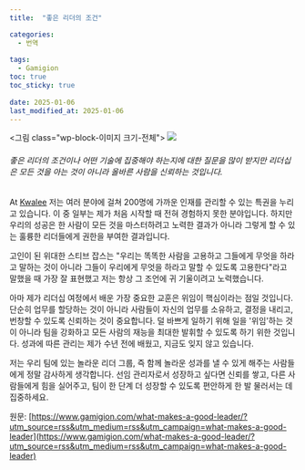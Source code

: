 ```yaml
---
title:  "좋은 리더의 조건"

categories:
  - 번역
  
tags:
  - Gamigion
toc: true
toc_sticky: true
 
date: 2025-01-06
last_modified_at: 2025-01-06
---
```

<그림 class="wp-block-이미지 크기-전체"> ![](https://www.gamigion.com/wp-content/uploads/2025/01/What-makes-a-Good-Leader.jpg)

###### 좋은 리더의 조건이나 어떤 기술에 집중해야 하는지에 대한 질문을 많이 받지만 리더십은 모든 것을 아는 것이 아니라 올바른 사람을 신뢰하는 것입니다.

At [Kwalee](https://www.linkedin.com/company/kwalee/) 저는 여러 분야에 걸쳐 200명에 가까운 인재를 관리할 수 있는 특권을 누리고 있습니다. 이 중 일부는 제가 처음 시작할 때 전혀 경험하지 못한 분야입니다. 하지만 우리의 성공은 한 사람이 모든 것을 마스터하려고 노력한 결과가 아니라 그렇게 할 수 있는 훌륭한 리더들에게 권한을 부여한 결과입니다.  
  
고인이 된 위대한 스티브 잡스는 "우리는 똑똑한 사람을 고용하고 그들에게 무엇을 하라고 말하는 것이 아니라 그들이 우리에게 무엇을 하라고 말할 수 있도록 고용한다"라고 말했을 때 가장 잘 표현했고 저는 항상 그 조언에 귀 기울이려고 노력했습니다.  
  
아마 제가 리더십 여정에서 배운 가장 중요한 교훈은 위임이 핵심이라는 점일 것입니다. 단순히 업무를 할당하는 것이 아니라 사람들이 자신의 업무를 소유하고, 결정을 내리고, 번창할 수 있도록 신뢰하는 것이 중요합니다. 덜 바쁘게 일하기 위해 일을 '위임'하는 것이 아니라 팀을 강화하고 모든 사람의 재능을 최대한 발휘할 수 있도록 하기 위한 것입니다. 성과에 따른 관리는 제가 수년 전에 배웠고, 지금도 잊지 않고 있습니다.  
  
저는 우리 팀에 있는 놀라운 리더 그룹, 즉 함께 놀라운 성과를 낼 수 있게 해주는 사람들에게 정말 감사하게 생각합니다. 선임 관리자로서 성장하고 싶다면 신뢰를 쌓고, 다른 사람들에게 힘을 실어주고, 팀이 한 단계 더 성장할 수 있도록 편안하게 한 발 물러서는 데 집중하세요.

원문: [https://www.gamigion.com/what-makes-a-good-leader/?utm_source=rss&utm_medium=rss&utm_campaign=what-makes-a-good-leader](https://www.gamigion.com/what-makes-a-good-leader/?utm_source=rss&utm_medium=rss&utm_campaign=what-makes-a-good-leader)